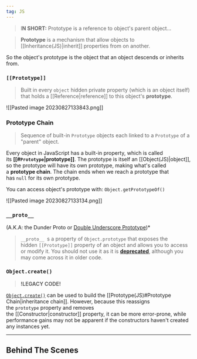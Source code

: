 ```yaml
---
tag: JS
---
```

>I**N SHORT:** Prototype is a reference to object's parent object...

>**Prototype** is a mechanism that allow objects to [[Inheritance(JS)|inherit]] properties from on another.

So the object's prototype is the object that an object descends or inherits from.

### `[[Prototype]]`

>Built in every `object` hidden private property (which is an object itself) that holds a [[Reference|reference]] to this object's **prototype**.

![[Pasted image 20230827133843.png]]

### Prototype Chain

>Sequence of built-in `Prototype` objects each linked to a `Prototype` of a "parent" object.

Every object in JavaScript has a built-in property, which is called its **[[#` Prototype `|prototype]]**. The prototype is itself an [[Object(JS)|object]], so the prototype will have its own prototype, making what's called a **prototype chain**. The chain ends when we reach a prototype that has `null` for its own prototype.

You can access object's prototype with: `Object.getPrototypeOf()`

![[Pasted image 20230827133134.png]]

### `__proto__`

(A.K.A: the Dunder Proto or [Double Underscore Prototype](https://developer.mozilla.org/en-US/docs/Web/JavaScript/Reference/Global_Objects/Object/proto))*

>`__proto__ `s a property of `Object.prototype` that exposes the hidden `[[Prototype]]` property of an object and allows you to access or modify it. You should not use it as it is [**deprecated**](https://developer.mozilla.org/en-US/docs/Web/JavaScript/Reference/Global_Objects/Object/proto), although you may come across it in older code.

### `Object.create()`

>**!LEGACY CODE!**

[`Object.create()`](https://developer.mozilla.org/en-US/docs/Web/JavaScript/Reference/Global_Objects/Object/create) can be used to build the [[Prototype(JS)#Prototype Chain|inheritance chain]]. However, because this reassigns the `prototype` property and removes the [[Constructor|constructor]] property, it can be more error-prone, while performance gains may not be apparent if the constructors haven't created any instances yet.
___
## Behind The Scenes
